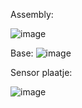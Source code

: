 
Assembly:

![image](https://github.com/TiboRoelandt/Linefollower/assets/146442904/b14a7abe-6db5-4e11-817d-ae3346454d4b)


Base:
![image](https://github.com/TiboRoelandt/Linefollower/assets/146442904/3aa98f6a-8907-495a-8b1e-81fca1272eab)

Sensor plaatje:

![image](https://github.com/TiboRoelandt/Linefollower/assets/146442904/005d60b5-eb64-4de0-bd1e-f9a1e18f7ae0)
